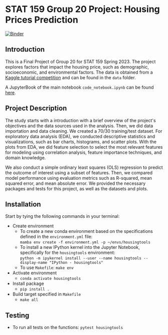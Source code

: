 # STAT 159 Group 20 Project: Housing Prices Prediction

[![Binder](https://mybinder.org/badge_logo.svg)](https://mybinder.org/v2/gh/UCB-stat-159-s23/project-Group20/HEAD)

## Introduction
This is a Final Project of Group 20 for STAT 159 Spring 2023. The project explores factors that impact the housing price, such as demographic, socioeconomic, and environmental factors. The data is obtained from a [Kaggle tutorial competition](https://www.kaggle.com/competitions/house-prices-advanced-regression-techniques/data) and can be found in the `data` folder. 

A JupyterBook of the main notebook `code_notebook.ipynb` can be found [here](https://ucb-stat-159-s23.github.io/project-Group20/).

## Project Description
The study starts with a introduction with a brief overview of the project's objectives and the data sources used in the analysis. Then, we did data importation and data cleaning. We created a 70/30 training/test dataset. For exploratory data analysis (EDA), we conducted descriptive statistics and visualizations, such as bar charts, histograms, and scatter plots. With the plots from EDA, we did feature selection to select the most relevant features for modeling using correlation analysis, feature importance techniques, and domain knowledge. 

We also conduct a simple ordinary least squares (OLS) regression to predict the outcome of interest using a subset of features. Then, we compared model performance using evaluation metrics such as R-squared, mean squared error, and mean absolute error. We provided the necessary packages and tests for this project, as well as the datasets and plots.

## Installation
Start by tying the following commands in your terminal:
- Create environment
  - To create a new conda environment based on the specifications defined in the `environment.yml` file: \
    `mamba env create -f environment.yml -p ~/envs/housingtools`
  - To install a new IPython kernel into the Jupyter Notebook, specifically for the `housingtools` environment: \
    `python -m ipykernel install --user --name housingtools --display-name "IPython - housingtools"`
  - To use `Makefile`: `make env`
- Activate environment
  - `conda activate housingtools`
- Install package
  - `pip install .`
- Build target specified in `Makefile`
  - `make all`

## Testing
- To run all tests on the functions: `pytest housingtools`


